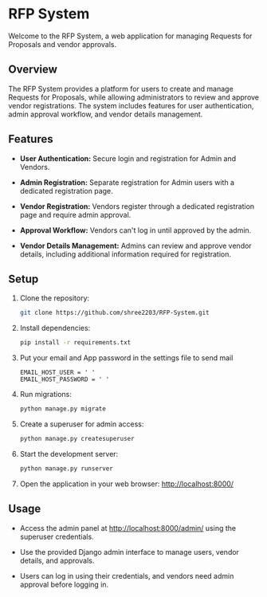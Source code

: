 # RFP System

Welcome to the RFP System, a web application for managing Requests for Proposals and vendor approvals.

## Overview

The RFP System provides a platform for users to create and manage Requests for Proposals, while allowing administrators to review and approve vendor registrations. The system includes features for user authentication, admin approval workflow, and vendor details management.

## Features

- **User Authentication:** Secure login and registration for Admin and Vendors.

- **Admin Registration:** Separate registration for Admin users with a dedicated registration page.

- **Vendor Registration:** Vendors register through a dedicated registration page and require admin approval.

- **Approval Workflow:** Vendors can't log in until approved by the admin.

- **Vendor Details Management:** Admins can review and approve vendor details, including additional information required for registration.

## Setup

1. Clone the repository:

    ```bash
    git clone https://github.com/shree2203/RFP-System.git
    ```

2. Install dependencies:

    ```bash
    pip install -r requirements.txt
    ```
3. Put your email and App password in the settings file to send mail
   
       EMAIL_HOST_USER = ' '
       EMAIL_HOST_PASSWORD = ' '

3. Run migrations:

    ```bash
    python manage.py migrate
    ```

4. Create a superuser for admin access:

    ```bash
    python manage.py createsuperuser
    ```

5. Start the development server:

    ```bash
    python manage.py runserver
    ```

6. Open the application in your web browser: [http://localhost:8000/](http://localhost:8000/)

## Usage

- Access the admin panel at [http://localhost:8000/admin/](http://localhost:8000/admin/) using the superuser credentials.

- Use the provided Django admin interface to manage users, vendor details, and approvals.

- Users can log in using their credentials, and vendors need admin approval before logging in.

